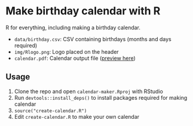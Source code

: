 # Make birthday calendar with R

R for everything, including making a birthday calendar.

* `data/birthday.csv`: CSV containing birthdays (months and days required)
* `img/Rlogo.png`: Logo placed on the header
* `calendar.pdf`: Calendar output file ([preview here](https://github.com/earowang/calendar-maker/blob/master/calendar.pdf))

## Usage

1. Clone the repo and open `calendar-maker.Rproj` with RStudio
2. Run `devtools::install_deps()` to install packages required for making calendar
3. `source("create-calendar.R")`
4. Edit `create-calendar.R` to make your own calendar

